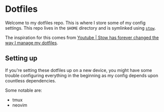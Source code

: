 # Dotfiles

Welcome to my dotfiles repo. This is where I store some of my config settings.
This repo lives in the `$HOME` directory and is symlinked using [`stow`](https://www.gnu.org/software/stow/).

The inspiration for this comes from [Youtube | Stow has forever changed the way I manage my dotfiles](https://www.youtube.com/watch?v=y6XCebnB9gs).

## Setting up

If you're setting these dotfiles up on a new device, you might have some trouble configuring everything in the beginning as my config depends upon countless dependencies.

Some notable are:

- tmux
- neovim
